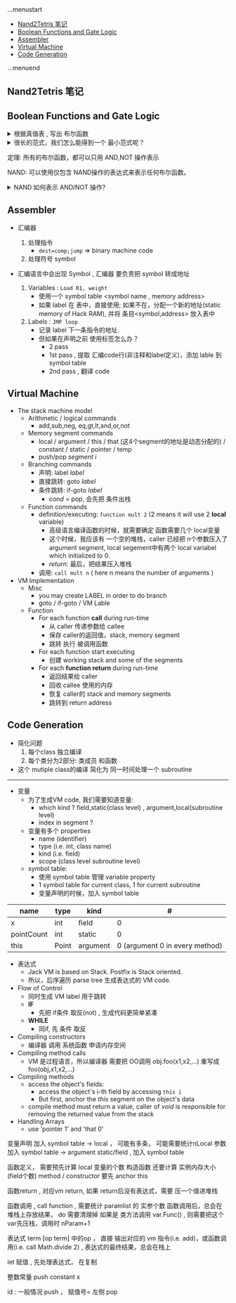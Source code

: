 ...menustart

 - [Nand2Tetris 笔记](#6cda5e46c1ef1aef8449764e0d9a327f)
 - [Boolean Functions and Gate Logic](#deb69b5e23e0f74aea56d42c2df9b438)
 - [Assembler](#17890d645ed41b2a5b1166f427d0e31c)
 - [Virtual Machine](#b19292cad601553e06435e12582db069)
 - [Code Generation](#0138da8da6c96a41001c44e79c105ba8)

...menuend


<h2 id="6cda5e46c1ef1aef8449764e0d9a327f"></h2>

## Nand2Tetris 笔记



<h2 id="deb69b5e23e0f74aea56d42c2df9b438"></h2>

## Boolean Functions and Gate Logic

<details>
<summary>根据真值表 , 写出 布尔函数</summary>

1. 关注真值表中 f=1 的行, 比如 1,3,5 行的f=1
2. 写一个范式, 只满足 第一行， 也即，这个范式, 只有1st row 结果是1; 3rd,5th row 都是0
3. 给其他 f=1的行，写出同样的 范式
4. 把所有的 范式相加
</details>

<details>
<summary>很长的范式，我们怎么能得到一个 最小范式呢？</summary>

 - NP-hard 
</details>

定理: 所有的布尔函数，都可以只用 AND,NOT 操作表示

NAND: 可以使用仅包含 NAND操作的表达式来表示任何布尔函数。

<details>
<summary>NAND 如何表示 AND/NOT 操作?</summary>

1. NOT(x) == (x NAND x)
2. (x AND y) = NOT( x NAND y )
</details>


<h2 id="17890d645ed41b2a5b1166f427d0e31c"></h2>

## Assembler

 - 汇编器
    1. 处理指令    
        - `dest=comp;jump`  => binary machine code 
    2. 处理符号 symbol 

 - 汇编语言中会出现 Symbol , 汇编器 要负责把 symbol 转成地址
    1. Variables : `Load R1, weight`
        - 使用一个 symbol table <symbol name , memory address>
        - 如果 label 在 表中，直接使用; 如果不在，分配一个新的地址(static memory of Hack RAM), 并将 条目<symbol,address> 放入表中
    2. Labels : `JMP loop`
        - 记录 label 下一条指令的地址.
        - 但如果在声明之前 使用标签怎么办？
            - 2 pass
            - 1st pass , 提取 汇编code行(非注释和label定义)，添加 lable 到 symbol table
            - 2nd pass , 翻译 code 

<h2 id="b19292cad601553e06435e12582db069"></h2>

## Virtual Machine

 - The stack machine model
    - Arithmetic / logical commands
        - add,sub,neg, eq,gt,lt,and,or,not
    - Memory segment commands
        - local / argument / this / that (这4个segment的地址是动态分配的) / constant / static / pointer / temp
        - push/pop *segment i*
    - Branching commands
        - 声明: label *label*
        - 直接跳转: goto *label*
        - 条件跳转: if-goto *label*  
            - *cond* = pop,  会先把 条件出栈
    - Function commands 
        - definition/executing: `function mult 2`  (2 means it will use 2 **local** variable)
            - 高级语言编译函数的时候，就需要确定 函数需要几个 local变量
            - 这个时候，我应该有 一个空的堆栈，caller 已经把 *n*个参数压入了 argument segment, local segement中有两个 local variabel which initialized to 0.
            - *return*: 最后，把结果压入堆栈
        - 调用: `call mult n`  ( here n means the number of arguments ) 
 - VM Implementation
    - Misc
        - you may create LABEL in order to do branch
        - goto / if-goto / VM Lable
    - Function
        - For each function **call** during run-time
            - 从 caller 传递参数给 callee
            - 保存 caller的返回值，stack, memory segment
            - 跳转 执行 被调用函数
        - For each function start executing 
            - 创建 working stack and some of the segments
        - For each **function return** during run-time
            - 返回结果给 caller
            - 回收 callee 使用的内存
            - 恢复 caller的  stack and memory segments
            - 跳转到 return address


<h2 id="0138da8da6c96a41001c44e79c105ba8"></h2>

## Code Generation

 - 简化问题
    1. 每个class 独立编译
    2. 每个类分为2部分: 类成员 和函数
 - 这个 mutiple class的编译 简化为 同一时间处理一个 subroutine
 
---

 - 变量
    - 为了生成VM code, 我们需要知道变量:
        - which kind ?  field,static(class level) ,  argument,local(subroutine level)
        - index in segment ?
    - 变量有多个 properties
        - name (identifier)
        - type (i.e. int, class name)
        - kind (i.e. field)
        - scope (class level subroutine level)
    - symbol table:
        - 使用 symbol table 管理 variable property
        - 1 symbol table for current class, 1 for current subroutine
        - 变量声明的时候，加入 symbol table 


 name | type | kind | #
--- | --- | --- | ---
x | int | field | 0
pointCount | int | static | 0
this  | Point | argument | 0 (argument 0 in every method)


 - 表达式
    - Jack VM is based on Stack.  Postfix is Stack oriented.
    - 所以，后序遍历  parse tree 生成表达式的 VM code.
 - Flow of Control
    - 同时生成 VM label 用于跳转
    - **IF** 
        - 先把 if条件 取反(not) , 生成代码更简单紧凑
    - **WHILE**
        - 同if, 先 条件 取反
 - Compiling constructors
    - 编译器 调用 系统函数 申请内存空间
 - Compiling method calls
    - VM 是过程语言，所以编译器 需要把 OO调用 obj.foo(x1,x2,...) 重写成 foo(obj,x1,x2,...)
 - Compiling methods
    - access the object's fields:  
        - access the object's i-th field by accessing `this i`
        - But first, anchor the *this* segment on the object's data
    - compile method must return a value, caller of *void*  is responsible for removing the returned value from the stack
 - Handling Arrays
    - use 'pointer 1' and 'that 0'


变量声明 加入 symbol table -> local ， 可能有多条， 可能需要统计nLocal
参数  加入 symbol table   -> argument
static/field , 加入 symbol table

函数定义，  需要预先计算 local 变量的个数
	构造函数 还要计算 实例内存大小 (field个数)
	method / constructor 要先 anchor this

函数return  , 对应vm return, 如果 return后没有表达式，需要 压一个值进堆栈

函数调用 ,  call function , 需要统计 paramlist 的 实参个数
	函数调用后，总会在 堆栈上存放结果， do 需要清理掉
	如果是 类方法调用 var.Func() , 则需要把这个var先压栈，调用时 nParam+1


表达式 term [op term] 中的op ， 直接 输出对应的 vm 指令(i.e. add)，或函数调用(i.e. call Math.divide 2) , 表达式的最终结果，总会在栈上

let 赋值  , 先处理表达式， 在复制

整数常量   push constant x

id :  一般情况 push ， 赋值号= 左侧 pop


    



